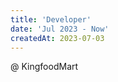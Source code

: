 ```yaml
---
title: 'Developer'
date: 'Jul 2023 - Now'
createdAt: 2023-07-03
---
```

@ <span class="bg-orange-500 p-0.5"><span class="text-white">Kingfood</span><span class="text-blue-950">Mart</span></span>


